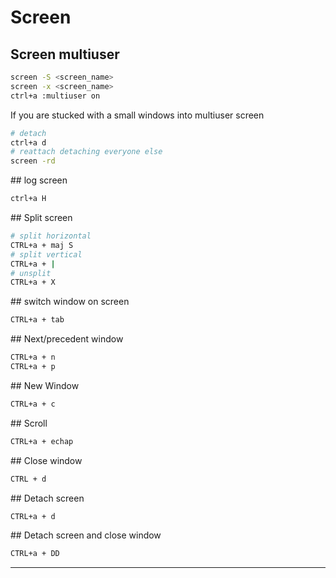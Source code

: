 # Screen

## Screen multiuser

```bash
screen -S <screen_name>
screen -x <screen_name>
ctrl+a :multiuser on 
```

If you are stucked with a small windows into multiuser screen

```bash
# detach
ctrl+a d
# reattach detaching everyone else
screen -rd 
```

## log screen

```bash
ctrl+a H
```

## Split screen

```bash
# split horizontal
CTRL+a + maj S
# split vertical
CTRL+a + |
# unsplit
CTRL+a + X
```

## switch window on screen

```bash
CTRL+a + tab
```

## Next/precedent window

```bash
CTRL+a + n
CTRL+a + p
```

## New Window

```bash
CTRL+a + c
```

## Scroll

```bash
CTRL+a + echap
```

## Close window

```bash
CTRL + d
```

## Detach screen

```bash
CTRL+a + d
```

## Detach screen and close window

```bash
CTRL+a + DD
```

---

